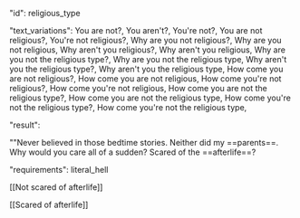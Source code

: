 "id": religious_type

"text_variations":
You are not?, You aren't?, You're not?, You are not religious?, You're not religious?, Why are you not religious?, Why are you not religious, Why aren't you religious?, Why aren't you religious, Why are you not the religious type?, Why are you not the religious type, Why aren't you the religious type?, Why aren't you the religious type, How come you are not religious?, How come you are not religious, How come you're not religious?, How come you're not religious, How come you are not the religious type?, How come you are not the religious type, How come you're not the religious type?, How come you're not the religious type,

"result":

""Never believed in those bedtime stories. Neither did my ==parents==. Why would you care all of a sudden? Scared of the ==afterlife==?

"requirements": literal_hell

[[Not scared of afterlife]]

[[Scared of afterlife]]
